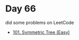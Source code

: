 # Day 66

did some problems on LeetCode

- [101. Symmetric Tree (Easy)](https://leetcode.com/problems/symmetric-tree/description/)
